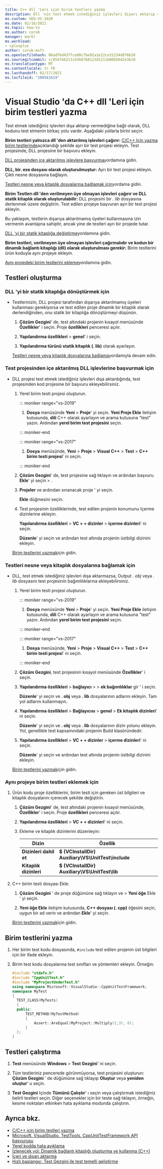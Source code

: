 ```yaml
---
title: C++ dll 'Leri için birim testleri yazma
description: Dll 'nin test etmek istediğiniz işlevleri dışarı aktarıp vermediğine bağlı olarak, DLL kodunu test etmenin çeşitli yolları hakkında bilgi edinin.
ms.custom: SEO-VS-2020
ms.date: 02/16/2021
ms.topic: how-to
ms.author: corob
manager: markl
ms.workload:
- cplusplus
author: corob-msft
ms.openlocfilehash: 06ad7bd437fca98c7be92a1e12ce31234d876b28
ms.sourcegitcommit: cc8547eb211c43b67b8123d1211b80b5642e3b18
ms.translationtype: MT
ms.contentlocale: tr-TR
ms.lasthandoff: 02/17/2021
ms.locfileid: "100563419"
---
```

# <a name="write-unit-tests-for-c-dlls-in-visual-studio"></a>Visual Studio 'da C++ dll 'Leri için birim testleri yazma

Test etmek istediğiniz işlevleri dışa aktarıp vermediğine bağlı olarak, DLL kodunu test etmenin birkaç yolu vardır. Aşağıdaki yollarla birini seçin:

**Birim testleri yalnızca dll 'den aktarılmış işlevleri çağırır:** [C/C++ Için yazma birim testlerinde](writing-unit-tests-for-c-cpp.md)açıklandığı şekilde ayrı bir test projesi ekleyin. Test projesinde, DLL projesine bir başvuru ekleyin.

[DLL projesinden içe aktarılmış işlevlere başvurma](#projectRef)yordamına gidin.

**DLL, bir. exe dosyası olarak oluşturulmuştur:** Ayrı bir test projesi ekleyin. Çıktı nesne dosyasına bağlayın.

[Testleri nesne veya kitaplık dosyalarına bağlamak için](#objectRef)yordama gidin.

**Birim Testlerı dll 'den verilmeyen üye olmayan işlevleri çağırır ve DLL statik kitaplık olarak oluşturulabilir:** DLL projesini bir *. lib* dosyasına derlenmek üzere değiştirin. Test edilen projeye başvuran ayrı bir test projesi ekleyin.

Bu yaklaşım, testlerin dışarıya aktarılmamış üyeleri kullanmasına izin vermenin avantajına sahiptir, ancak yine de testleri ayrı bir projede tutar.

[DLL 'yi bir statik kitaplığa değiştirme](#staticLink)yordamına gidin.

**Birim testleri, verilmeyen üye olmayan işlevleri çağırmalıdır ve kodun bir dinamik bağlantı kitaplığı (dll) olarak oluşturulması gerekir:** Birim testlerini ürün koduyla aynı projeye ekleyin.

[Aynı projedeki birim testlerini ekleme](#sameProject)yordamına gidin.

## <a name="create-the-tests"></a>Testleri oluşturma

### <a name="to-change-the-dll-to-a-static-library"></a><a name="staticLink"></a> DLL 'yi bir statik kitaplığa dönüştürmek için

- Testlerinizin, DLL projesi tarafından dışarıya aktarılmamış üyeleri kullanması gerekiyorsa ve test edilen proje dinamik bir kitaplık olarak derlendiğinden, onu statik bir kitaplığa dönüştürmeyi düşünün.

  1. **Çözüm Gezgini**' de, test altındaki projenin kısayol menüsünde **Özellikler**' i seçin. Proje **özellikleri** penceresi açılır.

  2. **Yapılandırma özellikleri**  >  **genel**' i seçin.

  3. **Yapılandırma türünü** **statik kitaplık (. lib)** olarak ayarlayın.

  [Testleri nesne veya kitaplık dosyalarına bağlama](#objectRef)yordamıyla devam edin.

### <a name="to-reference-exported-dll-functions-from-the-test-project"></a><a name="projectRef"></a> Test projesinden içe aktarılmış DLL işlevlerine başvurmak için

- DLL projesi test etmek istediğiniz işlevleri dışa aktardığında, test projesinden kod projesine bir başvuru ekleyebilirsiniz.

  1. Yerel birim testi projesi oluşturun.

      ::: moniker range="vs-2019"

      1. **Dosya** menüsünde **Yeni**  >  **Proje**' yi seçin. **Yeni Proje Ekle** iletişim kutusunda, **dili** C++ olarak ayarlayın ve arama kutusuna "test" yazın. Ardından **yerel birim test projesini** seçin.

      ::: moniker-end

      ::: moniker range="vs-2017"

      1. **Dosya** menüsünde, **Yeni** > **Proje** > **Visual C++** > **Test** > **C++ birim testi projesi**' ni seçin.

      ::: moniker-end

  1. **Çözüm Gezgini**' de, test projesine sağ tıklayın ve ardından başvuru **Ekle**' yi seçin  >  .

  1. **Projeler** ve ardından sınanacak proje ' yi seçin.

       **Ekle** düğmesini seçin.

  1. Test projesinin özelliklerinde, test edilen projenin konumunu Içerme dizinlerine ekleyin.

       **Yapılandırma özellikleri**  >  **VC + + dizinler**  >  **içerme dizinleri**' ni seçin.

       **Düzenle**' yi seçin ve ardından test altında projenin üstbilgi dizinini ekleyin.

  [Birim testlerini yazmak](#addTests)için gidin.

### <a name="to-link-the-tests-to-the-object-or-library-files"></a><a name="objectRef"></a> Testleri nesne veya kitaplık dosyalarına bağlamak için

- DLL, test etmek istediğiniz işlevleri dışa aktarmazsa, Output *. obj* veya *. lib* dosyasını test projesinin bağımlılıklarına ekleyebilirsiniz.

  1. Yerel birim testi projesi oluşturun.

      ::: moniker range="vs-2019"

      1. **Dosya** menüsünde **Yeni**  >  **Proje**' yi seçin. **Yeni Proje Ekle** iletişim kutusunda, **dili** C++ olarak ayarlayın ve arama kutusuna "test" yazın. Ardından **yerel birim test projesini** seçin.

      ::: moniker-end

      ::: moniker range="vs-2017"

      1. **Dosya** menüsünde, **Yeni** > **Proje** > **Visual C++** > **Test** > **C++ birim testi projesi**' ni seçin.

      ::: moniker-end

  1. **Çözüm Gezgini**, test projesinin kısayol menüsünde **Özellikler**' i seçin.

  1. **Yapılandırma özellikleri**  >  **bağlayıcı**  >    >  **ek bağımlılıklar** gir ' i seçin.

       **Düzenle**' yi seçin ve **. obj** veya **. lib** dosyalarının adlarını ekleyin. Tam yol adlarını kullanmayın.

  1. **Yapılandırma özellikleri**  >  **Bağlayıcısı**  >  **genel**  >  **Ek kitaplık dizinleri**' ni seçin.

       **Düzenle**' yi seçin ve **. obj** veya **. lib** dosyalarının dizin yolunu ekleyin. Yol, genellikle test kapsamındaki projenin Build klasöründedir.

  1. **Yapılandırma özellikleri**  >  **VC + + dizinler**  >  **içerme dizinleri**' ni seçin.

       **Düzenle**' yi seçin ve ardından test altında projenin üstbilgi dizinini ekleyin.

  [Birim testlerini yazmak](#addTests)için gidin.

### <a name="to-add-unit-tests-in-the-same-project"></a><a name="sameProject"></a> Aynı projeye birim testleri eklemek için

1. Ürün kodu proje özelliklerini, birim testi için gereken üst bilgileri ve kitaplık dosyalarını içerecek şekilde değiştirin.

   1. **Çözüm Gezgini**' de, test altındaki projenin kısayol menüsünde, **Özellikler**' i seçin. Proje **özellikleri** penceresi açılır.

   1. **Yapılandırma özellikleri**  >  **VC + + dizinleri**' ni seçin.

   1. Ekleme ve kitaplık dizinlerini düzenleyin:

       |Dizin|Özellik|
       |-|-|
       |**Dizinleri dahil et** | **$ (VCInstallDir) Auxiliary\VS\UnitTest\include** |
       |**Kitaplık dizinleri** | **$ (VCInstallDir) Auxiliary\VS\UnitTest\lib** |

1. C++ birim testi dosyası Ekle:

   1. **Çözüm Gezgini** ' de proje düğümüne sağ tıklayın ve   >  **Yeni öğe** Ekle ' yi seçin.

   1. **Yeni öğe Ekle** iletişim kutusunda, **C++ dosyası (. cpp)** öğesini seçin, uygun bir ad verin ve ardından **Ekle**' yi seçin.

   [Birim testlerini yazmak](#addTests)için gidin.

## <a name="write-the-unit-tests"></a><a name="addTests"></a> Birim testlerini yazma

1. Her birim test kodu dosyasında, `#include` test edilen projenin üst bilgileri için bir ifade ekleyin.

1. Birim test kodu dosyalarına test sınıfları ve yöntemleri ekleyin. Örneğin:

    ```cpp
    #include "stdafx.h"
    #include "CppUnitTest.h"
    #include "MyProjectUnderTest.h"
    using namespace Microsoft::VisualStudio::CppUnitTestFramework;
    namespace MyTest
    {
      TEST_CLASS(MyTests)
      {
      public:
          TEST_METHOD(MyTestMethod)
          {
              Assert::AreEqual(MyProject::Multiply(2,3), 6);
          }
      };
    }
    ```

## <a name="run-the-tests"></a>Testleri çalıştırma

1. **Test** menüsünde **Windows**  >  **Test Gezgini**' ni seçin.

1. Tüm testleriniz pencerede görünmüyorsa, test projesini oluşturun: **Çözüm Gezgini** ' de düğümüne sağ tıklayıp **Oluştur** veya **yeniden oluştur**' u seçin.

1. **Test Gezgini** Içinde **Tümünü Çalıştır**' ı seçin veya çalıştırmak istediğiniz belirli testleri seçin. Diğer seçenekler için bir teste sağ tıklayın, örneğin, kesme noktaları etkinken hata ayıklama modunda çalıştırın.

## <a name="see-also"></a>Ayrıca bkz.

- [C/C++ için birim testleri yazma](writing-unit-tests-for-c-cpp.md)
- [Microsoft. VisualStudio. TestTools. CppUnitTestFramework API başvurusu](../test/microsoft-visualstudio-testtools-cppunittestframework-api-reference.md)
- [Yerel kodda hata ayıklama](../debugger/debugging-native-code.md)
- [İzlenecek yol: Dinamik bağlantı kitaplığı oluşturma ve kullanma (C++)](/cpp/build/walkthrough-creating-and-using-a-dynamic-link-library-cpp)
- [İçeri ve dışarı aktarma](/cpp/build/importing-and-exporting)
- [Hızlı başlangıç: Test Gezgini ile test temelli geliştirme](../test/quick-start-test-driven-development-with-test-explorer.md)
